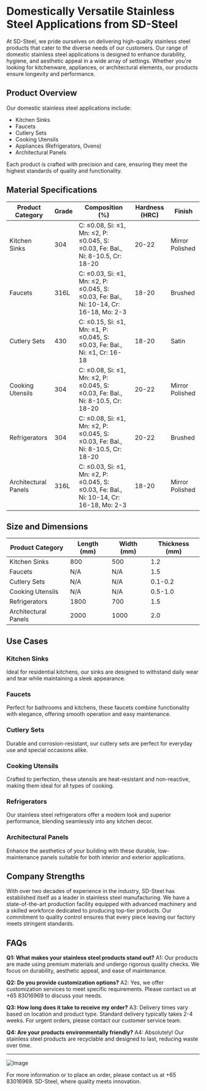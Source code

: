 # Domestically Versatile Stainless Steel Applications from SD-Steel

At SD-Steel, we pride ourselves on delivering high-quality stainless steel products that cater to the diverse needs of our customers. Our range of domestic stainless steel applications is designed to enhance durability, hygiene, and aesthetic appeal in a wide array of settings. Whether you're looking for kitchenware, appliances, or architectural elements, our products ensure longevity and performance.

## Product Overview

Our domestic stainless steel applications include:

- Kitchen Sinks
- Faucets
- Cutlery Sets
- Cooking Utensils
- Appliances (Refrigerators, Ovens)
- Architectural Panels

Each product is crafted with precision and care, ensuring they meet the highest standards of quality and functionality.

## Material Specifications

| Product Category | Grade | Composition (%) | Hardness (HRC) | Finish |
|------------------|-------|-----------------|----------------|--------|
| Kitchen Sinks    | 304   | C: ≤0.08, Si: ≤1, Mn: ≤2, P: ≤0.045, S: ≤0.03, Fe: Bal., Ni: 8-10.5, Cr: 18-20 | 20-22 | Mirror Polished |
| Faucets          | 316L  | C: ≤0.03, Si: ≤1, Mn: ≤2, P: ≤0.045, S: ≤0.03, Fe: Bal., Ni: 10-14, Cr: 16-18, Mo: 2-3 | 18-20 | Brushed |
| Cutlery Sets     | 430  | C: ≤0.15, Si: ≤1, Mn: ≤1, P: ≤0.045, S: ≤0.03, Fe: Bal., Ni: ≤1, Cr: 16-18 | 18-20 | Satin |
| Cooking Utensils | 304   | C: ≤0.08, Si: ≤1, Mn: ≤2, P: ≤0.045, S: ≤0.03, Fe: Bal., Ni: 8-10.5, Cr: 18-20 | 20-22 | Mirror Polished |
| Refrigerators   | 304   | C: ≤0.08, Si: ≤1, Mn: ≤2, P: ≤0.045, S: ≤0.03, Fe: Bal., Ni: 8-10.5, Cr: 18-20 | 20-22 | Brushed |
| Architectural Panels | 316L | C: ≤0.03, Si: ≤1, Mn: ≤2, P: ≤0.045, S: ≤0.03, Fe: Bal., Ni: 10-14, Cr: 16-18, Mo: 2-3 | 18-20 | Mirror Polished |

## Size and Dimensions

| Product Category | Length (mm) | Width (mm) | Thickness (mm) |
|------------------|-------------|------------|----------------|
| Kitchen Sinks    | 800         | 500        | 1.2            |
| Faucets          | N/A         | N/A        | 1.5            |
| Cutlery Sets     | N/A         | N/A        | 0.1-0.2        |
| Cooking Utensils | N/A         | N/A        | 0.5-1.0        |
| Refrigerators   | 1800        | 700        | 1.5            |
| Architectural Panels | 2000      | 1000       | 2.0            |

## Use Cases

### Kitchen Sinks
Ideal for residential kitchens, our sinks are designed to withstand daily wear and tear while maintaining a sleek appearance.

### Faucets
Perfect for bathrooms and kitchens, these faucets combine functionality with elegance, offering smooth operation and easy maintenance.

### Cutlery Sets
Durable and corrosion-resistant, our cutlery sets are perfect for everyday use and special occasions alike.

### Cooking Utensils
Crafted to perfection, these utensils are heat-resistant and non-reactive, making them ideal for all types of cooking.

### Refrigerators
Our stainless steel refrigerators offer a modern look and superior performance, blending seamlessly into any kitchen decor.

### Architectural Panels
Enhance the aesthetics of your building with these durable, low-maintenance panels suitable for both interior and exterior applications.

## Company Strengths

With over two decades of experience in the industry, SD-Steel has established itself as a leader in stainless steel manufacturing. We have a state-of-the-art production facility equipped with advanced machinery and a skilled workforce dedicated to producing top-tier products. Our commitment to quality control ensures that every piece leaving our factory meets stringent standards.

## FAQs

**Q1: What makes your stainless steel products stand out?**
A1: Our products are made using premium materials and undergo rigorous quality checks. We focus on durability, aesthetic appeal, and ease of maintenance.

**Q2: Do you provide customization options?**
A2: Yes, we offer customization services to meet specific requirements. Please contact us at +65 83016969 to discuss your needs.

**Q3: How long does it take to receive my order?**
A3: Delivery times vary based on location and product type. Standard delivery typically takes 2-4 weeks. For urgent orders, please contact our customer service team.

**Q4: Are your products environmentally friendly?**
A4: Absolutely! Our stainless steel products are recyclable and designed to last, reducing waste over time.

---

![Image](https://github.com/user-attachments/assets/2567258e-e124-4816-932d-1809bd27ef0b)

For more information or to place an order, please contact us at +65 83016969. SD-Steel, where quality meets innovation.